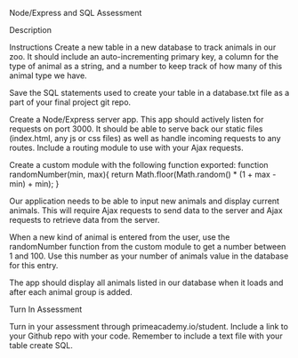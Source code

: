 Node/Express and SQL Assessment

Description

Instructions
Create a new table in a new database to track animals in our zoo. It should include an auto-incrementing primary key, a column for the type of animal as a string, and a number to keep track of how many of this animal type we have.

Save the SQL statements used to create your table in a database.txt file as a part of your final project git repo.

Create a Node/Express server app. This app should actively listen for requests on port 3000. It should be able to serve back our static files (index.html, any js or css files) as well as handle incoming requests to any routes. Include a routing module to use with your Ajax requests.

Create a custom module with the following function exported: function randomNumber(min, max){ return Math.floor(Math.random() * (1 + max - min) + min); }

Our application needs to be able to input new animals and display current animals. This will require Ajax requests to send data to the server and Ajax requests to retrieve data from the server.

When a new kind of animal is entered from the user, use the randomNumber function from the custom module to get a number between 1 and 100. Use this number as your number of animals value in the database for this entry.

The app should display all animals listed in our database when it loads and after each animal group is added.

Turn In Assessment

Turn in your assessment through primeacademy.io/student. Include a link to your Github repo with your code. Remember to include a text file with your table create SQL.
